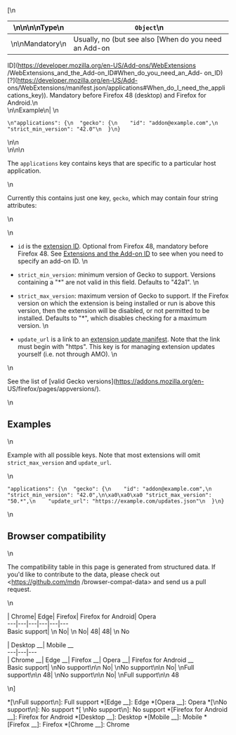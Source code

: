 [\n

\n\n\n\nType\n| `Object`\n  
---|---  
\n\nMandatory\n| Usually, no (but see also [When do you need an Add-on
ID](https://developer.mozilla.org/en-US/Add-ons/WebExtensions
/WebExtensions_and_the_Add-on_ID#When_do_you_need_an_Add-
on_ID)[?](https://developer.mozilla.org/en-US/Add-
ons/WebExtensions/manifest.json/applications#When_do_I_need_the_applications_key)).
Mandatory before Firefox 48 (desktop) and Firefox for Android.\n  
\n\nExample\n| \n

    
    
    \n"applications": {\n  "gecko": {\n    "id": "addon@example.com",\n    "strict_min_version": "42.0"\n  }\n}

\n\n  
\n\n\n

The `applications` key contains keys that are specific to a particular host
application.

\n

Currently this contains just one key, `gecko`, which may contain four string
attributes:

\n

\n

  * `id` is the [extension ID](https://developer.mozilla.org/en-US/Add-ons/Install_Manifests#id). Optional from Firefox 48, mandatory before Firefox 48. See [Extensions and the Add-on ID](/en-US/docs/Mozilla/Add-ons/WebExtensions/WebExtensions_and_the_Add-on_ID) to see when you need to specify an add-on ID.
\n

  * `strict_min_version`: minimum version of Gecko to support. Versions containing a "*" are not valid in this field. Defaults to "42a1".
\n

  * `strict_max_version`: maximum version of Gecko to support. If the Firefox version on which the extension is being installed or run is above this version, then the extension will be disabled, or not permitted to be installed. Defaults to "*", which disables checking for a maximum version.
\n

  * `update_url` is a link to an [extension update manifest](/en-US/Add-ons/Updates). Note that the link must begin with "https". This key is for managing extension updates yourself (i.e. not through AMO).
\n

\n

See the list of [valid Gecko versions](https://addons.mozilla.org/en-
US/firefox/pages/appversions/).

\n

## Examples

\n

Example with all possible keys. Note that most extensions will omit
`strict_max_version` and `update_url`.

\n

    
    
    "applications": {\n  "gecko": {\n    "id": "addon@example.com",\n    "strict_min_version": "42.0",\n\xa0\xa0\xa0 "strict_max_version": "50.*",\n    "update_url": "https://example.com/updates.json"\n  }\n}

\n

## Browser compatibility

\n

The compatibility table in this page is generated from structured data. If
you'd like to contribute to the data, please check out <https://github.com/mdn
/browser-compat-data> and send us a pull request.

\n

| Chrome| Edge| Firefox| Firefox for Android| Opera  
---|---|---|---|---|---  
Basic support| \n No| \n No| 48| 48| \n No  
  
| Desktop __| Mobile __  
---|---|---  
| Chrome __| Edge __| Firefox __| Opera __| Firefox for Android __  
Basic support|  \nNo support\n\n No| \nNo support\n\n No| \nFull support\n\n
48| \nNo support\n\n No| \nFull support\n\n 48  
  
\n]

  *[\nFull support\n]: Full support
  *[Edge __]: Edge
  *[Opera __]: Opera
  *[\nNo support\n]: No support
  *[ \nNo support\n]: No support
  *[Firefox for Android __]: Firefox for Android
  *[Desktop __]: Desktop
  *[Mobile __]: Mobile
  *[Firefox __]: Firefox
  *[Chrome __]: Chrome

